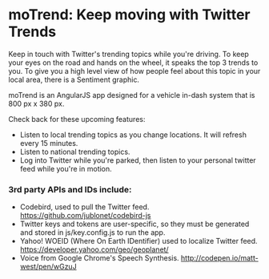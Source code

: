 # moTrend: Keep moving with Twitter Trends

Keep in touch with Twitter's trending topics while you're driving. To keep your eyes on the road and hands on the wheel, it speaks the top 3 trends to you.  To give you a high level view of how people feel about this topic in your local area, there is a Sentiment graphic.

moTrend is an AngularJS app designed for a vehicle in-dash system that is 800 px x 380 px.

Check back for these upcoming features:
- Listen to local trending topics as you change locations.  It will refresh every 15 minutes.
- Listen to national trending topics.
- Log into Twitter while you're parked, then listen to your personal twitter feed while you're in motion.

### 3rd party APIs and IDs include:
- Codebird, used to pull the Twitter feed. https://github.com/jublonet/codebird-js
- Twitter keys and tokens are user-specific, so they must be generated and stored in js/key.config.js to run the app.
- Yahoo! WOEID (Where On Earth IDentifier) used to localize Twitter feed. https://developer.yahoo.com/geo/geoplanet/
- Voice from Google Chrome's Speech Synthesis. http://codepen.io/matt-west/pen/wGzuJ
